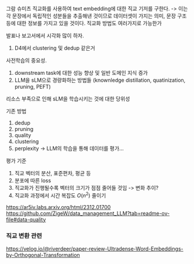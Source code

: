 그람 슈미츠 직교화를 사용하여 text embedding에 대한 직교 기저를 구한다.
-> 이는 각 문장에서 독립적인 성분들을 추출해낸 것이므로 데이터셋이 가지는 의미, 문장 구조 등에 대한 정보를 가지고 있을 것이다.
직교화 방법도 여러가지로 가능한가

발표나 보고서에서 시각화 많이 하자.
1. D4에서 clustering 및 dedup 같은거

사전학습의 중요성.
1. downstream task에 대한 성능 향상 및 일반 도메인 지식 증가 
2. LLM을 sLM으로 경량화하는 방법들  (knownledge distillation, quatinization, pruning, PEFT)

리소스 부족으로 인해 sLM을 학습시키는 것에 대한 당위성

기존 방법
1. dedup
2. pruning
3. quality
4. clustering
5. perplexity -> LLM의 학습을 통해 데이터를 평가...

평가 기준
1. 직교 벡터의 분산, 표준편차, 평균 등
2. 분포에 따른 loss
3. 직교화가 진행될수록 벡터의 크기가 점점 줄어들 것임 -> 변화 추이?
4. 직교화 과정에서 시간 복잡도 $O(n^{2})$ 줄이기


https://ar5iv.labs.arxiv.org/html/2312.01700
https://github.com/ZigeW/data_management_LLM?tab=readme-ov-file#data-quality

### 직교 변환 관련
https://velog.io/@riverdeer/paper-review-Ultradense-Word-Embeddings-by-Orthogonal-Transformation

